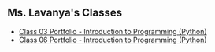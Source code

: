 ## Ms. Lavanya's Classes
- [Class 03 Portfolio - Introduction to Programming (Python)](../Classes/Class%2003/Class%2003%20Portfolio%20-%20Introduction%20to%20Programming%20(Python).md)
- [Class 06 Portfolio - Introduction to Programming (Python)](../Classes/Class%2006/Class%2006%20Portfolio%20-%20Introduction%20to%20Programming%20(Python).md)